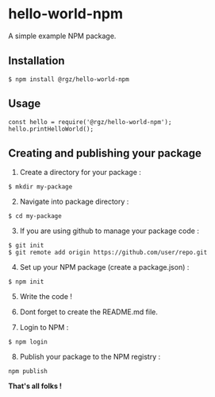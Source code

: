 # hello-world-npm

A simple example NPM package.

## Installation
```
$ npm install @rgz/hello-world-npm
```

## Usage
```
const hello = require('@rgz/hello-world-npm');
hello.printHelloWorld();
```

## Creating and publishing your package

1. Create a directory for your package :
```
$ mkdir my-package
```

2. Navigate into package directory :
```
$ cd my-package
```

3. If you are using github to manage your package code :
```
$ git init
$ git remote add origin https://github.com/user/repo.git
```

4. Set up your NPM package (create a package.json) :
```
$ npm init
```

5. Write the code !
6. Dont forget to create the README.md file.

7. Login to NPM :
```
$ npm login
```

8. Publish your package to the NPM registry :
```
npm publish
```

**That's all folks !**
